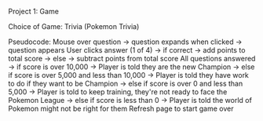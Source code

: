 Project 1: Game

Choice of Game: Trivia (Pokemon Trivia)

Pseudocode:
Mouse over question 
    -> question expands
when clicked
    -> question appears
User clicks answer (1 of 4)
    -> if correct
        -> add points to total score
    -> else
        -> subtract points from total score
All questions answered
    -> if score is over 10,000
        -> Player is told they are the new Champion
    -> else if score is over 5,000 and less than 10,000
        -> Player is told they have work to do if they want to be Champion
    -> else if score is over 0 and less than 5,000
        -> Player is told to keep training, they're not ready to face the Pokemon League
    -> else if score is less than 0
        -> Player is told the world of Pokemon might not be right for them
Refresh page to start game over